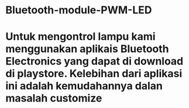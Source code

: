 # Bluetooth-module-PWM-LED
# Untuk mengontrol lampu kami menggunakan aplikais Bluetooth Electronics yang dapat di download di playstore. Kelebihan dari aplikasi ini adalah kemudahannya dalan masalah customize
